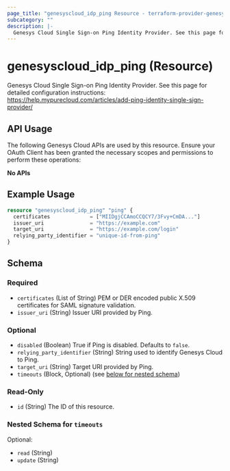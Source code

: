 ```yaml
---
page_title: "genesyscloud_idp_ping Resource - terraform-provider-genesyscloud-jonesb"
subcategory: ""
description: |-
  Genesys Cloud Single Sign-on Ping Identity Provider. See this page for detailed configuration instructions: https://help.mypurecloud.com/articles/add-ping-identity-single-sign-provider/
---
```

# genesyscloud_idp_ping (Resource)

Genesys Cloud Single Sign-on Ping Identity Provider. See this page for detailed configuration instructions: https://help.mypurecloud.com/articles/add-ping-identity-single-sign-provider/

## API Usage
The following Genesys Cloud APIs are used by this resource. Ensure your OAuth Client has been granted the necessary scopes and permissions to perform these operations:

**No APIs**

## Example Usage

```terraform
resource "genesyscloud_idp_ping" "ping" {
  certificates             = ["MIIDgjCCAmoCCQCY7/3Fvy+CmDA..."]
  issuer_uri               = "https://example.com"
  target_uri               = "https://example.com/login"
  relying_party_identifier = "unique-id-from-ping"
}
```

<!-- schema generated by tfplugindocs -->
## Schema

### Required

- `certificates` (List of String) PEM or DER encoded public X.509 certificates for SAML signature validation.
- `issuer_uri` (String) Issuer URI provided by Ping.

### Optional

- `disabled` (Boolean) True if Ping is disabled. Defaults to `false`.
- `relying_party_identifier` (String) String used to identify Genesys Cloud to Ping.
- `target_uri` (String) Target URI provided by Ping.
- `timeouts` (Block, Optional) (see [below for nested schema](#nestedblock--timeouts))

### Read-Only

- `id` (String) The ID of this resource.

<a id="nestedblock--timeouts"></a>
### Nested Schema for `timeouts`

Optional:

- `read` (String)
- `update` (String)

